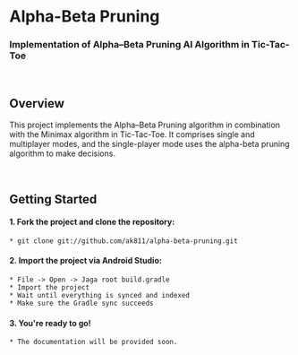 # Alpha-Beta Pruning

### Implementation of Alpha–Beta Pruning AI Algorithm in Tic-Tac-Toe

<br>

## Overview
This project implements the Alpha–Beta Pruning algorithm in combination with the Minimax algorithm in Tic-Tac-Toe. It comprises single and multiplayer modes, and the single-player mode uses the alpha-beta pruning algorithm to make decisions.

<br>

## Getting Started
#### 1. Fork the project and clone the repository:
  ```
  * git clone git://github.com/ak811/alpha-beta-pruning.git
  ```
#### 2. Import the project via Android Studio:
  ```
  * File -> Open -> Jaga root build.gradle
  * Import the project
  * Wait until everything is synced and indexed
  * Make sure the Gradle sync succeeds
  ```
#### 3. You're ready to go!
  ```
  * The documentation will be provided soon.
  ```
<!-- View Documentation -->
 
<br>
